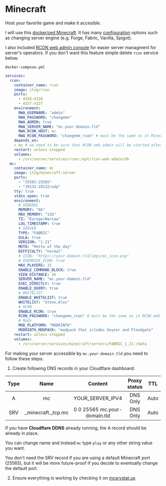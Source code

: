 # Minecraft
Host your favorite game and make it accesible.

I will use this [dockerized Minecraft](https://github.com/itzg/docker-minecraft-server). It has many [configuration](https://docker-minecraft-server.readthedocs.io/en/latest/variables/) options such as changing server engine (e.g. Forge, Fabric, Vanilla, Spigot).

I also included [RCON web admin console](https://github.com/itzg/docker-rcon-web-admin) for easier server managment for server's operators. If you don't want this feature simple delete ``rcon`` service below.

``docker-compose.yml``
```yaml
services:
  rcon:
    container_name: rcon
    image: itzg/rcon
    ports:
      - 4326:4326
      - 4327:4327
    environment:
      RWA_USERNAME: "admin"
      RWA_PASSWORD: "changeme"
      RWA_ADMIN: true
      RWA_SERVER_NAME: "mc.your-domain.tld"
      RWA_RCON_HOST: mc
      RWA_RCON_PASSWORD: "changeme_rcon" # must be the same as in Minecraft server
    depends_on:
    - mc # we need to be sure that RCON web admin will be started after Minecraft server
    restart: unless-stopped
    volumes:
      - /srv/server/services/rcon:/opt/rcon-web-admin/db
  mc:
    container_name: mc
    image: itzg/minecraft-server
    ports:
      - "25565:25565"
      - "19132:19132/udp"
    tty: true
    stdin_open: true
    environment:
      # GENERAL
      MEMORY: "6G"
      MAX_MEMORY: "12G"
      TZ: "Europe/Warsaw"
      LOG_TIMESTAMP: true
      # SERVER
      TYPE: "FABRIC"
      EULA: true
      VERSION: "1.21"
      MOTD: "Motto of the day"
      DIFFICULTY: "normal"
      # ICON: "https://your-domain.tld/imgs/mc_icon.png"
      # OVERRIDE_ICON: true
      MAX_PLAYERS: 32
      ENABLE_COMMAND_BLOCK: true
      VIEW_DISTANCE: 16
      SERVER_NAME: "mc.your-domain.tld"
      EXEC_DIRECTLY: true
      ENABLE_QUERY: true
      # WHITELIST
      ENABLE_WHITELIST: true
      WHITELIST: "Steve,Alex"
      # RCON
      ENABLE_RCON: true
      RCON_PASSWORD: "changeme_rcon" # must be the same as in RCON web admin
	  # Mods
      MOD_PLATFORM: "MODRINTH"
      MODRINTH_MODPACK: "modpack that icludes Geyser and Floodgate"
    restart: unless-stopped
    volumes:
      - /srv/server/services/minecraft/servers/FABRIC_1_21:/data
```

For making your server accessible by ``mc.your-domain.tld`` you need to follow these steps:

1. Create following DNS records in your Cloudflare dashboard:

| **Type** 	|      **Name**      	|          **Content**         	| **Proxy status** 	| **TTL** 	|
|:--------:	|:------------------:	|:----------------------------:	|:----------------:	|:-------:	|
|     A    	|         mc         	|       YOUR_SERVER_IPV4       	|     DNS Only     	|   Auto  	|
|    SRV   	| _minecraft._tcp.mc 	| 0 0 25565 mc.your-domain.tld 	|     DNS Only     	|   Auto  	|

If you have **Cloudflare DDNS** already running, the A record should be already in place.

You can change name and instead ``mc`` type ``play`` or any other string value you want.

You don't need the SRV record if you are using a default Minecraft port (25565), but it will be more future-proof if you decide to eventually change the default port.

2. Ensure everything is working by checking it on [mcsrvstat.us](https://mcsrvstat.us/)